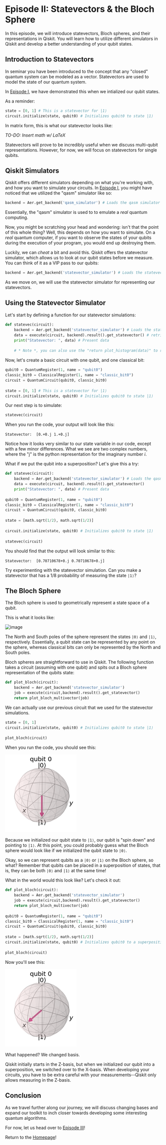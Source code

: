 # Episode II: Statevectors & the Bloch Sphere

In this episode, we will introduce statevectors, Bloch spheres, and their representations in Qiskit. You will learn how to utilize different simulators in Qiskit and develop a better understanding of your qubit states.

## Introduction to Statevectors

In seminar you have been introduced to the concept that any "closed" quantum system can be modeled as a vector. Statevectors are used to model the state of our quantum system.

In [Episode I](https://kevinfreyberg.github.io/Qiskit-Crash-Course/seminar-1/), we have demonstrated this when we intialized our qubit states. 

As a reminder:

```python
state = [0, 1] # This is a statevector for |1⟩
circuit.initialize(state, qubit0) # Initializes qubit0 to state |1⟩
```

In matrix form, this is what our statevector looks like:

*TO-DO: Insert math w/ LaTeX*

Statevectors will prove to be incredibly useful when we discuss multi-qubit representations. However, for now, we will focus on statevectors for single qubits.

## Qiskit Simulators

Qiskit offers different simulators depending on what you're working with, and how you want to simulate your circuits. In [Episode I](https://kevinfreyberg.github.io/Qiskit-Crash-Course/seminar-1/), you might have noticed that we utilized the "qasm" simulator like so:

```python
backend = Aer.get_backend('qasm_simulator') # Loads the qasm simulator
```

Essentially, the "qasm" simulator is used to to emulate a *real* quantum computing. 

Now, you might be scratching your head and wondering: isn't that the point of this whole thing? Well, this depends on how you want to simulate. On a *real* quantum computer, if you want to observe the states of your qubits during the execution of your program, you would end up destroying them. 

Luckily, we can *cheat* a bit and avoid this. Qiskit offers the statevector simulator, which allows us to look at our qubit states before we measure. You can think of it as a VIP pass to our qubits:

```python
backend = Aer.get_backend('statevector_simulator') # Loads the statevector simulator
```

As we move on, we will use the statevector simulator for representing our statevectors.

## Using the Statevector Simulator

Let's start by defining a function for our statevector simulations:

```python
def statevec(circuit):
    backend = Aer.get_backend('statevector_simulator') # Loads the statevector simulator
    data = execute(circuit, backend).result().get_statevector() # retrives results and statevector from simulation
    print("Statevector: ", data) # Present data

    # * Note *, you can also use the "return plot_histogram(data)" to represent the data with a histogram rather than the print statement
```

Now, let's create a basic circuit with one qubit, and one classical bit:

```python
qubit0 = QuantumRegister(1, name = "qubit0")
classic_bit0 = ClassicalRegister(1, name = "classic_bit0")
circuit = QuantumCircuit(qubit0, classic_bit0)

state = [0, 1] # This is a statevector for |1⟩
circuit.initialize(state, qubit0) # Initializes qubit0 to state |1⟩
```

Our next step is to simulate:

```python
statevec(circuit)
```

When you run the code, your output will look like this: 

```Statevector:  [0.+0.j 1.+0.j]```

Notice how it looks very similar to our state variable in our code, except with a few minor differences. What we see are two complex numbers, where the "j" is the python representation for the imaginary number *i*. 

What if we put the qubit into a superposition? Let's give this a try:

```python
def statevec(circuit):
    backend = Aer.get_backend('statevector_simulator') # Loads the qasm simulator
    data = execute(circuit, backend).result().get_statevector()
    print("Statevector: ", data) # Present data

qubit0 = QuantumRegister(1, name = "qubit0")
classic_bit0 = ClassicalRegister(1, name = "classic_bit0")
circuit = QuantumCircuit(qubit0, classic_bit0)

state = [math.sqrt(1/2), math.sqrt(1/2)]

circuit.initialize(state, qubit0) # Initializes qubit0 to state |1⟩

statevec(circuit)
```

You should find that the output will look similar to this:

```Statevector:  [0.70710678+0.j 0.70710678+0.j]```

Try experimenting with the statevector simulation. Can you make a statevector that has a 1/8 probability of measuring the state `|1⟩`?

## The Bloch Sphere

The Bloch sphere is used to geometrically represent a state space of a qubit. 

This is what it looks like:

![image](images/bloch.png)

The North and South poles of the sphere represent the states `|0⟩` and `|1⟩`, respectively. Essentially, a qubit state can be represented by any point on the sphere, whereas classical bits can only be represented by the North and South poles. 

Bloch spheres are straightforward to use in Qiskit. The following function takes a circuit (assuming with one qubit) and spits out a Bloch sphere representation of the qubits state:

```python
def plot_bloch(circuit):
    backend = Aer.get_backend('statevector_simulator')
    job = execute(circuit,backend).result().get_statevector()
    return plot_bloch_multivector(job)
```

We can actually use our previous circuit that we used for the statevector simulations. 

```python
state = [0, 1]
circuit.initialize(state, qubit0) # Initializes qubit0 to state |1⟩

plot_bloch(circuit)
```

When you run the code, you should see this:

![image](images/state1.png)

Because we initialized our qubit state to `|1⟩`, our qubit is "spin down" and pointing to `|1⟩`. At this point, you could probably guess what the Bloch sphere would look like if we initialized the qubit state to `|0⟩`. 

Okay, so we can represent qubits as a `|0⟩` or `|1⟩` on the Bloch sphere, so what? Remember that qubits can be placed in a superposition of states, that is, they can be both `|0⟩` and `|1⟩` at the same time!

What in the world would this look like? Let's check it out:

```python
def plot_bloch(circuit):
    backend = Aer.get_backend('statevector_simulator')
    job = execute(circuit,backend).result().get_statevector()
    return plot_bloch_multivector(job)
    
qubit0 = QuantumRegister(1, name = "qubit0")
classic_bit0 = ClassicalRegister(1, name = "classic_bit0")
circuit = QuantumCircuit(qubit0, classic_bit0)

state = [math.sqrt(1/2), math.sqrt(1/2)] 
circuit.initialize(state, qubit0) # Initializes qubit0 to a superposition

plot_bloch(circuit)
```

Now you'll see this:

![image](images/superposition.png)

What happened? We changed basis.

Qiskit initially starts in the Z-basis, but when we initialized our qubit into a superposition, we switched over to the X-basis. When developing your circuits, you have to be extra careful with your measurements--Qiskit only allows measuring in the Z-basis.

## Conclusion

As we travel further along our journey, we will discuss changing bases and expand our toolkit to inch closer towards developing some interesting quantum algorithms. 

For now, let us head over to [Episode III](https://kevinfreyberg.github.io/Qiskit-Crash-Course/seminar-3/)!

Return to the [Homepage](https://kevinfreyberg.github.io/Qiskit-Crash-Course/)!































